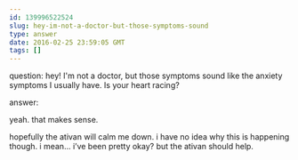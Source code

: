 ```yaml
---
id: 139996522524
slug: hey-im-not-a-doctor-but-those-symptoms-sound
type: answer
date: 2016-02-25 23:59:05 GMT
tags: []
---
```

question: hey! I'm not a doctor, but those symptoms sound like the anxiety symptoms I usually have. Is your heart racing?

answer: <p>yeah. that makes sense.</p><p>hopefully the ativan will calm me down. i have no idea why this is happening though. i mean... i’ve been pretty okay? but the ativan should help.</p>